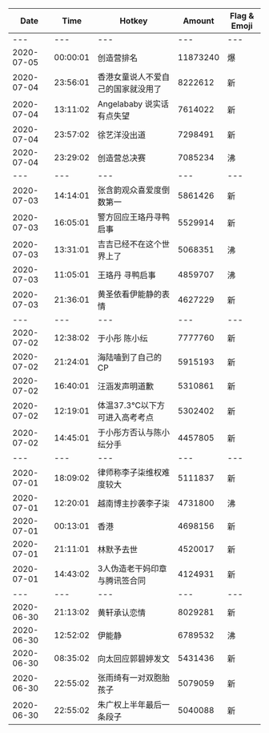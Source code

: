 Date | Time | Hotkey | Amount | Flag & Emoji 
--- | --- | --- | --- | ---
--- | --- | --- | --- | ---
2020-07-05|00:00:01|创造营排名|11873240|爆 
2020-07-04|23:56:01|香港女童说人不爱自己的国家就没用了|8222612|新 
2020-07-04|13:11:02|Angelababy 说实话有点失望|7614022|新 
2020-07-04|23:57:02|徐艺洋没出道|7298491|新 
2020-07-04|23:29:02|创造营总决赛|7085234|沸 
--- | --- | --- | --- | ---
2020-07-03|14:14:01|张含韵观众喜爱度倒数第一|5861426|新 
2020-07-03|16:05:01|警方回应王珞丹寻鸭启事|5529914|新 
2020-07-03|13:31:01|吉吉已经不在这个世界上了|5068351|沸 
2020-07-03|11:05:01|王珞丹 寻鸭启事|4859707|沸 
2020-07-03|21:36:01|黄圣依看伊能静的表情|4627229|新 
--- | --- | --- | --- | ---
2020-07-02|12:38:02|于小彤 陈小纭|7777760|新 
2020-07-02|21:24:01|海陆嗑到了自己的CP|5915193|新 
2020-07-02|16:40:01|汪涵发声明道歉|5310861|新 
2020-07-02|12:19:01|体温37.3℃以下方可进入高考考点|5302402|新 
2020-07-02|14:45:01|于小彤方否认与陈小纭分手|4457805|新 
--- | --- | --- | --- | ---
2020-07-01|18:09:02|律师称李子柒维权难度较大|5111837|新 
2020-07-01|12:20:01|越南博主抄袭李子柒|4731800|沸 
2020-07-01|00:13:01|香港|4698156|新 
2020-07-01|21:11:01|林默予去世|4520017|新 
2020-07-01|14:43:02|3人伪造老干妈印章与腾讯签合同|4124931|新 
--- | --- | --- | --- | ---
2020-06-30|21:13:02|黄轩承认恋情|8029281|新 
2020-06-30|12:52:02|伊能静|6789532|沸 
2020-06-30|08:35:02|向太回应郭碧婷发文|5431436|新 
2020-06-30|22:55:02|张雨绮有一对双胞胎孩子|5079059|新 
2020-06-30|22:55:02|朱广权上半年最后一条段子|5040088|新 

